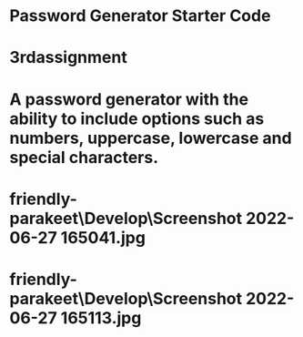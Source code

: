 # Password Generator Starter Code
# 3rdassignment

# A password generator with the ability to include options such as numbers, uppercase, lowercase and special characters. 

# friendly-parakeet\Develop\Screenshot 2022-06-27 165041.jpg
# friendly-parakeet\Develop\Screenshot 2022-06-27 165113.jpg 